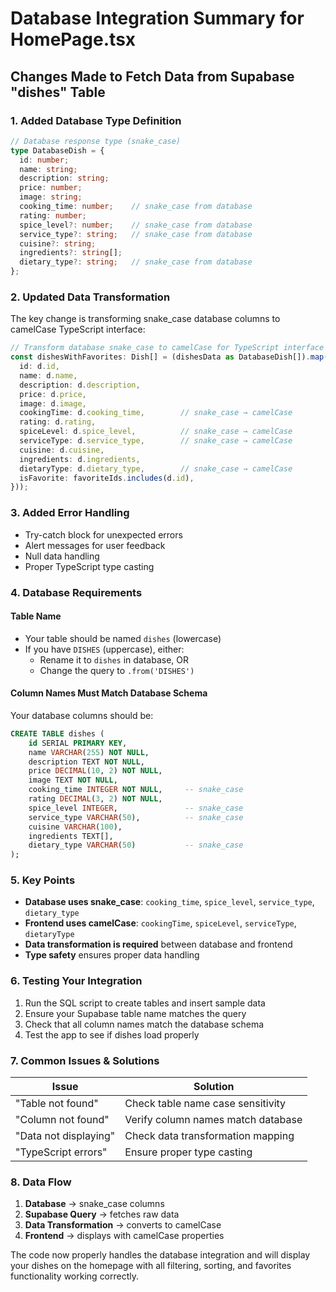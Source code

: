 # Database Integration Summary for HomePage.tsx

## Changes Made to Fetch Data from Supabase "dishes" Table

### 1. **Added Database Type Definition**
```typescript
// Database response type (snake_case)
type DatabaseDish = {
  id: number;
  name: string;
  description: string;
  price: number;
  image: string;
  cooking_time: number;    // snake_case from database
  rating: number;
  spice_level?: number;    // snake_case from database
  service_type?: string;   // snake_case from database
  cuisine?: string;
  ingredients?: string[];
  dietary_type?: string;   // snake_case from database
};
```

### 2. **Updated Data Transformation**
The key change is transforming snake_case database columns to camelCase TypeScript interface:

```typescript
// Transform database snake_case to camelCase for TypeScript interface
const dishesWithFavorites: Dish[] = (dishesData as DatabaseDish[]).map(d => ({
  id: d.id,
  name: d.name,
  description: d.description,
  price: d.price,
  image: d.image,
  cookingTime: d.cooking_time,        // snake_case → camelCase
  rating: d.rating,
  spiceLevel: d.spice_level,          // snake_case → camelCase
  serviceType: d.service_type,        // snake_case → camelCase
  cuisine: d.cuisine,
  ingredients: d.ingredients,
  dietaryType: d.dietary_type,        // snake_case → camelCase
  isFavorite: favoriteIds.includes(d.id),
}));
```

### 3. **Added Error Handling**
- Try-catch block for unexpected errors
- Alert messages for user feedback
- Null data handling
- Proper TypeScript type casting

### 4. **Database Requirements**

#### **Table Name**
- Your table should be named `dishes` (lowercase)
- If you have `DISHES` (uppercase), either:
  - Rename it to `dishes` in database, OR
  - Change the query to `.from('DISHES')`

#### **Column Names Must Match Database Schema**
Your database columns should be:
```sql
CREATE TABLE dishes (
    id SERIAL PRIMARY KEY,
    name VARCHAR(255) NOT NULL,
    description TEXT NOT NULL,
    price DECIMAL(10, 2) NOT NULL,
    image TEXT NOT NULL,
    cooking_time INTEGER NOT NULL,     -- snake_case
    rating DECIMAL(3, 2) NOT NULL,
    spice_level INTEGER,               -- snake_case
    service_type VARCHAR(50),          -- snake_case
    cuisine VARCHAR(100),
    ingredients TEXT[],
    dietary_type VARCHAR(50)           -- snake_case
);
```

### 5. **Key Points**
- **Database uses snake_case**: `cooking_time`, `spice_level`, `service_type`, `dietary_type`
- **Frontend uses camelCase**: `cookingTime`, `spiceLevel`, `serviceType`, `dietaryType`
- **Data transformation is required** between database and frontend
- **Type safety** ensures proper data handling

### 6. **Testing Your Integration**
1. Run the SQL script to create tables and insert sample data
2. Ensure your Supabase table name matches the query
3. Check that all column names match the database schema
4. Test the app to see if dishes load properly

### 7. **Common Issues & Solutions**

| Issue | Solution |
|-------|----------|
| "Table not found" | Check table name case sensitivity |
| "Column not found" | Verify column names match database |
| "Data not displaying" | Check data transformation mapping |
| "TypeScript errors" | Ensure proper type casting |

### 8. **Data Flow**
1. **Database** → snake_case columns
2. **Supabase Query** → fetches raw data
3. **Data Transformation** → converts to camelCase
4. **Frontend** → displays with camelCase properties

The code now properly handles the database integration and will display your dishes on the homepage with all filtering, sorting, and favorites functionality working correctly.